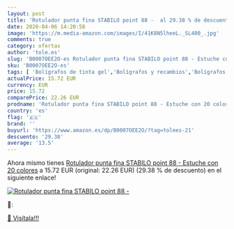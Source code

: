 ```yaml
---
layout: post
title: 'Rotulador punta fina STABILO point 88 -  al 29.38 % de descuento'
date: 2020-04-06 14:20:58
image: 'https://m.media-amazon.com/images/I/41K8N5lheeL._SL400_.jpg'
comments: true
category: ofertas
author: 'tole.es'
slug: 'B0007OEE2O-es Rotulador punta fina STABILO point 88 - Estuche con 20...'
sku: 'B0007OEE2O-es'
tags: [ 'Bolígrafos de tinta gel','Bolígrafos y recambios','Bolígrafos, lápices y útiles de escritura','Oficina y papelería','Recambios para bolígrafos y plumas','rotulador','stabilo', ]
actualPrice: 15.72 EUR
currency: EUR
price: 15.72
comparePrice: 22.26 EUR
prodname: 'Rotulador punta fina STABILO point 88 - Estuche con 20 colores'
country: 'es'
flag: '🇪🇸'
brand: ''
buyurl: 'https://www.amazon.es/dp/B0007OEE2O/?tag=tolees-21'
descuento: '29.38'
average: '13.5'
---
```


Ahora mismo tienes [Rotulador punta fina STABILO point 88 - Estuche con 20 colores](https://www.amazon.es/dp/B0007OEE2O/?tag=tolees-21) a 15.72 EUR (original: 22.26 EUR) (29.38 %  de descuento) en el siguiente enlace!

[![Rotulador punta fina STABILO point 88 - ](https://m.media-amazon.com/images/I/41K8N5lheeL._SL400_.jpg)](https://www.amazon.es/dp/B0007OEE2O/?tag=tolees-21)

🔎:


[🛒 Visítala!!!](https://www.amazon.es/dp/B0007OEE2O/?tag=tolees-21)
